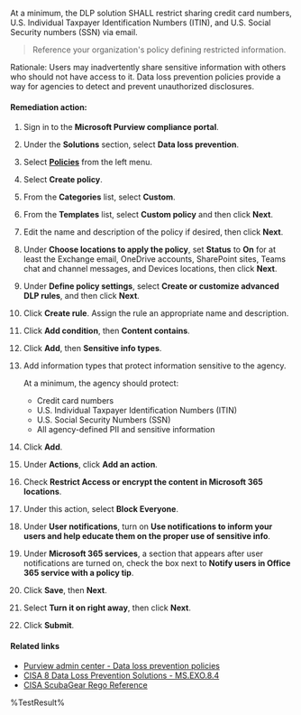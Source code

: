 At a minimum, the DLP solution SHALL restrict sharing credit card numbers, U.S. Individual Taxpayer Identification Numbers (ITIN), and U.S. Social Security numbers (SSN) via email.

> Reference your organization's policy defining restricted information.

Rationale: Users may inadvertently share sensitive information with others who should not have access to it. Data loss prevention policies provide a way for agencies to detect and prevent unauthorized disclosures.

#### Remediation action:

1. Sign in to the **Microsoft Purview compliance portal**.
2. Under the **Solutions** section, select **Data loss prevention**.
3. Select [**Policies**](https://purview.microsoft.com/datalossprevention/policies) from the left menu.
4. Select **Create policy**.
5. From the **Categories** list, select **Custom**.
6. From the **Templates** list, select **Custom policy** and then click **Next**.
7. Edit the name and description of the policy if desired, then click **Next**.
8. Under **Choose locations to apply the policy**, set **Status** to **On** for at least the Exchange email, OneDrive accounts, SharePoint sites, Teams chat and channel messages, and Devices locations, then click **Next**.
9. Under **Define policy settings**, select **Create or customize advanced DLP rules**, and then click **Next**.
10. Click **Create rule**. Assign the rule an appropriate name and description.
11. Click **Add condition**, then **Content contains**.
12. Click **Add**, then **Sensitive info types**.
13. Add information types that protect information sensitive to the agency.

    At a minimum, the agency should protect:
    - Credit card numbers
    - U.S. Individual Taxpayer Identification Numbers (ITIN)
    - U.S. Social Security Numbers (SSN)
    - All agency-defined PII and sensitive information

14. Click **Add**.
15. Under **Actions**, click **Add an action**.
16. Check **Restrict Access or encrypt the content in Microsoft 365 locations**.
17. Under this action, select **Block Everyone**.
18. Under **User notifications**, turn on **Use notifications to inform your users and help educate them on the proper use of sensitive info**.
19. Under **Microsoft 365 services**, a section that appears after user notifications are turned on, check the box next to **Notify users in Office 365 service with a policy tip**.
20. Click **Save**, then **Next**.
21. Select **Turn it on right away**, then click **Next**.
22. Click **Submit**.

#### Related links

* [Purview admin center - Data loss prevention policies](https://purview.microsoft.com/datalossprevention/policies)
* [CISA 8 Data Loss Prevention Solutions - MS.EXO.8.4](https://github.com/cisagov/ScubaGear/blob/main/PowerShell/ScubaGear/baselines/exo.md#msexo84v1)
* [CISA ScubaGear Rego Reference](https://github.com/cisagov/ScubaGear/blob/main/PowerShell/ScubaGear/Rego/EXOConfig.rego#L468)

<!--- Results --->
%TestResult%